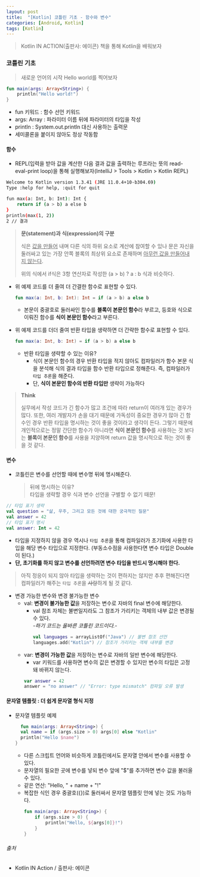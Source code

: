 ```yaml
---
layout: post
title:  "[Kotlin] 코틀린 기초 - 함수와 변수"
categories: [Android, Kotlin]
tags: [Kotlin]
---
```


> Kotlin IN ACTION(출판사: 에이콘) 책을 통해 Kotlin을 배워보자

### 코틀린 기초

> 새로운 언어의 시작 Hello world를 찍어보자

```kotlin
fun main(args: Array<String>) {
    println("Hello world!")
}
```
- fun 키워드 : 함수 선언 키워드
- args: Array<String> : 파라미터 이름 뒤에 파라미터의 타입을 작성
- println : System.out.println 대신 사용하는 출력문
- 세미콜론을 붙이지 않아도 정상 작동함






#### 함수
- REPL(입력을 받아 값을 계산한 다음 결과 값을 출력하는 루프라는 뜻의 read-eval-print loop)을 통해 실행해보자(IntelliJ > Tools > Kotlin > Kotlin REPL)

```bash
Welcome to Kotlin version 1.3.41 (JRE 11.0.4+10-b304.69)
Type :help for help, :quit for quit

fun max(a: Int, b: Int): Int {
    return if (a > b) a else b
}
println(max(1, 2))
2 // 결과
```

> **문(statement)과 식(expression)의 구분**
>
> 식은 <u>값을 만들어</u> 내며 다른 식의 하위 요소로 계산에 참여할 수 있나 문은 자신을 둘러싸고 있는 가장 안쪽 블록의 최상위 요소로 존재하며 <u>아무런 값을 만들어내지 않는다</u>.
>
> 위의 식에서 if식은 3항 연산자로 작성한 (a > b) ? a : b 식과 비슷하다.

- 위 예제 코드를 더 줄여 더 간결한 함수로 표현할 수 있다.
    ```kotlin
    fun max(a: Int, b: Int): Int = if (a > b) a else b
    ```
    - 본문이 중괄호로 둘러싸인 함수를 **블록이 본문인 함수**라 부르고, 등호와 식으로 이뤄진 함수를 **식이 본문인 함수**라고 부른다.

- 위 예제 코드를 더더 줄여 반환 타입을 생략하면 더 간략한 함수로 표현할 수 있다.
    ```kotlin
    fun max(a: Int, b: Int) = if (a > b) a else b
    ```
    - 반환 타입을 생략할 수 있는 이유?
      - 식이 본문인 함수의 경우 반환 타입을 적지 않아도 컴파일러가 함수 본문 식을 분석해 식의 결과 타입을 함수 반환 타입으로 정해준다. 즉, 컴파일러가 `타입 추론`을 해준다.
      - 단, **식이 본문인 함수의 반환 타입만** 생략이 가능하다

> **Think**
>
> 실무에서 작성 코드가 긴 함수가 많고 조건에 따라 return이 여러개 있는 경우가 많다. 
> 또한, 여러 개발자가 손을 대기 때문에 가독성이 중요한 경우가 많아 긴 함수인 경우 반환 타입을 명시하는 것이 좋을 것이라고 생각이 든다.
> 그렇기 때문에 개인적으로는 정말 간단한 함수가 아니라면 **식이 본문인 함수**를 사용하는 것 보다는 **블록이 본문인 함수**를 사용을 지양하며 return 값을 명시적으로 하는 것이 좋을 것 같다.

#### 변수
- 코틀린은 변수를 선언할 때에 변수명 뒤에 명시해준다.
  > 뒤에 명시하는 이유?
  > <br> 타입을 생략할 경우 식과 변수 선언을 구별할 수 없기 때문!

```kotlin
// 타입 표기 생략
val question = "삶, 우주, 그리고 모든 것에 대한 궁극적인 질문"
val answer = 42
// 타입 표기 명시
val answer: Int = 42
```
- 타입을 지정하지 않을 경우 역시나 `타입 추론`을 통해 컴파일러가 초기화에 사용한 타입을 해당 변수 타입으로 지정한다. (부동소수점을 사용한다면 변수 타입은 Double이 된다.)
- **단, 초기화를 하지 않고 변수를 선언하려면 변수 타입을 반드시 명시해야 한다.**
> 아직 정응이 되지 않아 타입을 생략하는 것이 편하지는 않지만 추후 편해진다면 컴파일러가 해주는 `타입 추론`을 ~~사랑~~하게 될 것 같다.
  
- 변경 가능한 변수와 변경 불가능한 변수
  - val: **변경이 불가능한 값**을 저장하는 변수로 자바의 final 변수에 해당한다.
    - val 참조 자체는 불변일지라도 그 참조가 가리키는 객체의 내부 값은 변경될 수 있다.
      <br> -*하기 코드는 올바른 코틀린 코드이다.*-
        ```kotlin
        val languages = arrayListOf("Java") // 불변 참조 선언
        languages.add("Kotlin") // 참조가 가리키는 객체 내부를 변경
        ```
  - var: **변경이 가능한 값**을 저장하는 변수로 자바의 일반 변수에 해당한다.
    - var 키워드를 사용하면 변수의 값은 변경할 수 있지만 변수의 타입은 고정돼 바뀌지 않는다.
    ```kotlin
    var answer = 42
    answer = "no answer" // "Error: type mismatch" 컴파일 오류 발생
    ```

#### 문자열 템플릿 : 더 쉽게 문자열 형식 지정

- 문자열 템플릿 예제
    ```kotlin
      fun main(args: Array<String>) {
      val name = if (args.size > 0) args[0] else "Kotlin"
      println("Hello $name")
    }
    ```
  - 다른 스크립트 언어와 비슷하게 코틀린에서도 문자열 안에서 변수를 사용할 수 있다.
  - 문자열의 필요한 곳에 변수를 넣되 변수 앞에 "$"를 추가하면 변수 값을 불러올 수 있다.
  - 같은 연산: "Hello, " + name + "!"
  - 복잡한 식인 경우 중괄호({})로 둘러싸서 문자열 템플릿 안에 넣는 것도 가능하다.
    ```kotlin
    fun main(args: Array<String>) {
        if (args.size > 0) {
            println("Hello, ${args[0]}!")
        }
    }
    ```

###### 출처

- Kotlin IN Action / 출판사: 에이콘